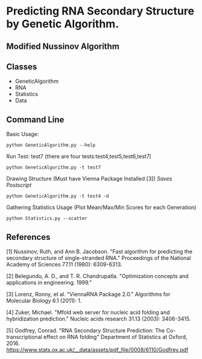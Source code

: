
# Predicting RNA Secondary Structure by Genetic Algorithm.
## Modified Nussinov Algorithm

## Classes
* GeneticAlgorithm
* RNA
* Statistics
* Data

## Command Line
Basic Usage:
~~~~
python GeneticAlgorithm.py --help
~~~~

Run Test: test7 (there are four tests:test4,test5,test6,test7)
~~~~
python GeneticAlgorithm.py -t test7
~~~~

Drawing Structure (Must have Vienna Package Installed [3])
*Saves Postscript*
~~~~
python GeneticAlgorithm.py -t test4 -d
~~~~

Gathering Statistics Usage (Plot Mean/Max/Min Scores for each Generation)
~~~~
python Statistics.py --scatter
~~~~

## References
[1] Nussinov, Ruth, and Ann B. Jacobson. "Fast algorithm for predicting the secondary structure of single-stranded RNA." Proceedings of the National Academy of Sciences 77.11 (1980): 6309-6313.

[2] Belegundu, A. D., and T. R. Chandrupatla. "Optimization concepts and applications in engineering. 1999."

[3] Lorenz, Ronny, et al. "ViennaRNA Package 2.0." Algorithms for Molecular Biology 6.1 (2011): 1.

[4] Zuker, Michael. "Mfold web server for nucleic acid folding and hybridization prediction." Nucleic acids research 31.13 (2003): 3406-3415.

[5] Godfrey, Conrad. "RNA Secondary Structure Prediction: The
Co-transcriptional effect on RNA folding" Department of Statistics at Oxford, 2016. https://www.stats.ox.ac.uk/__data/assets/pdf_file/0008/6110/Godfrey.pdf




